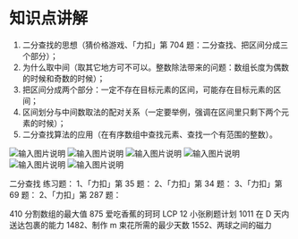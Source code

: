 # 知识点讲解
1. 二分查找的思想（猜价格游戏、「力扣」第 704 题：二分查找、把区间分成三个部分）；
2. 为什么取中间（取其它地方可不可以。整数除法带来的问题：数组长度为偶数的时候和奇数的时候）；
3. 把区间分成两个部分：一定不存在目标元素的区间，可能存在目标元素的区间；
4. 区间划分与中间数取法的配对关系（一定要举例，强调在区间里只剩下两个元素的时候）；
5. 二分查找算法的应用（在有序数组中查找元素、查找一个有范围的整数）。

![输入图片说明](https://images.gitee.com/uploads/images/2021/0907/003534_1ac8fef1_426516.png "屏幕截图.png")
![输入图片说明](https://images.gitee.com/uploads/images/2021/0907/003538_f75ea2c4_426516.png "屏幕截图.png")
![输入图片说明](https://images.gitee.com/uploads/images/2021/0907/003541_874ce111_426516.png "屏幕截图.png")
![输入图片说明](https://images.gitee.com/uploads/images/2021/0907/003546_d5dcd4ad_426516.png "屏幕截图.png")
![输入图片说明](https://images.gitee.com/uploads/images/2021/0907/003550_1fc741ed_426516.png "屏幕截图.png")
![输入图片说明](https://images.gitee.com/uploads/images/2021/0907/003557_ded2329e_426516.png "屏幕截图.png")


二分查找
练习题：
1、「力扣」第 35 题：
2、「力扣」第 34 题：
3、「力扣」第 69 题：
2、「力扣」第 287 题：


410 分割数组的最大值
875 爱吃香蕉的珂珂
LCP 12 小张刷题计划
1011 在 D 天内送达包裹的能力
1482、制作 m 束花所需的最少天数
1552、两球之间的磁力


